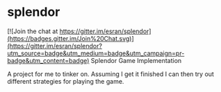 # splendor

[![Join the chat at https://gitter.im/esran/splendor](https://badges.gitter.im/Join%20Chat.svg)](https://gitter.im/esran/splendor?utm_source=badge&utm_medium=badge&utm_campaign=pr-badge&utm_content=badge)
Splendor Game Implementation

A project for me to tinker on. Assuming I get it finished I can then try out different strategies for playing the game.
